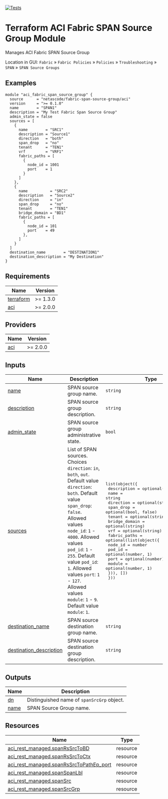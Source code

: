 <!-- BEGIN_TF_DOCS -->
[![Tests](https://github.com/netascode/terraform-aci-fabric-span-source-group/actions/workflows/test.yml/badge.svg)](https://github.com/netascode/terraform-aci-fabric-span-source-group/actions/workflows/test.yml)

# Terraform ACI Fabric SPAN Source Group Module

Manages ACI Fabric SPAN Source Group

Location in GUI:
`Fabric` » `Fabric Policies` » `Policies` » `Troubleshooting` » `SPAN` » `SPAN Source Groups`

## Examples

```hcl
module "aci_fabric_span_source_group" {
  source      = "netascode/fabric-span-source-group/aci"
  version     = ">= 0.1.0"
  name        = "SPAN1"
  description = "My Test Fabric Span Source Group"
  admin_state = false
  sources = [
    {
      name        = "SRC1"
      description = "Source1"
      direction   = "both"
      span_drop   = "no"
      tenant      = "TEN1"
      vrf         = "VRF1"
      fabric_paths = [
        {
          node_id = 1001
          port    = 1
        }
      ]
    },
    {
      name          = "SRC2"
      description   = "Source2"
      direction     = "in"
      span_drop     = "no"
      tenant        = "TEN1"
      bridge_domain = "BD1"
      fabric_paths = [
        {
          node_id = 101
          port    = 49
        },
      ]
    }
  ]
  destination_name        = "DESTINATION1"
  destination_description = "My Destination"
}
```

## Requirements

| Name | Version |
|------|---------|
| <a name="requirement_terraform"></a> [terraform](#requirement\_terraform) | >= 1.3.0 |
| <a name="requirement_aci"></a> [aci](#requirement\_aci) | >= 2.0.0 |

## Providers

| Name | Version |
|------|---------|
| <a name="provider_aci"></a> [aci](#provider\_aci) | >= 2.0.0 |

## Inputs

| Name | Description | Type | Default | Required |
|------|-------------|------|---------|:--------:|
| <a name="input_name"></a> [name](#input\_name) | SPAN source group name. | `string` | n/a | yes |
| <a name="input_description"></a> [description](#input\_description) | SPAN source group description. | `string` | `""` | no |
| <a name="input_admin_state"></a> [admin\_state](#input\_admin\_state) | SPAN source group administrative state. | `bool` | `true` | no |
| <a name="input_sources"></a> [sources](#input\_sources) | List of SPAN sources. Choices `direction`: `in`, `both`, `out`. Default value `direction`: `both`. Default value `span_drop`: `false`. Allowed values `node_id`: `1` - `4000`. Allowed values `pod_id`: `1` - `255`. Default value `pod_id`: `1`. Allowed values `port`: `1` - `127`. Allowed values `module`: `1` - `9`. Default value `module`: `1`. | <pre>list(object({<br>    description   = optional(string, "")<br>    name          = string<br>    direction     = optional(string, "both")<br>    span_drop     = optional(bool, false)<br>    tenant        = optional(string)<br>    bridge_domain = optional(string)<br>    vrf           = optional(string)<br>    fabric_paths = optional(list(object({<br>      node_id = number<br>      pod_id  = optional(number, 1)<br>      port    = optional(number)<br>      module  = optional(number, 1)<br>    })), [])<br>  }))</pre> | `[]` | no |
| <a name="input_destination_name"></a> [destination\_name](#input\_destination\_name) | SPAN source destination group name. | `string` | n/a | yes |
| <a name="input_destination_description"></a> [destination\_description](#input\_destination\_description) | SPAN source destination group description. | `string` | `""` | no |

## Outputs

| Name | Description |
|------|-------------|
| <a name="output_dn"></a> [dn](#output\_dn) | Distinguished name of `spanSrcGrp` object. |
| <a name="output_name"></a> [name](#output\_name) | SPAN Source Group name. |

## Resources

| Name | Type |
|------|------|
| [aci_rest_managed.spanRsSrcToBD](https://registry.terraform.io/providers/CiscoDevNet/aci/latest/docs/resources/rest_managed) | resource |
| [aci_rest_managed.spanRsSrcToCtx](https://registry.terraform.io/providers/CiscoDevNet/aci/latest/docs/resources/rest_managed) | resource |
| [aci_rest_managed.spanRsSrcToPathEp_port](https://registry.terraform.io/providers/CiscoDevNet/aci/latest/docs/resources/rest_managed) | resource |
| [aci_rest_managed.spanSpanLbl](https://registry.terraform.io/providers/CiscoDevNet/aci/latest/docs/resources/rest_managed) | resource |
| [aci_rest_managed.spanSrc](https://registry.terraform.io/providers/CiscoDevNet/aci/latest/docs/resources/rest_managed) | resource |
| [aci_rest_managed.spanSrcGrp](https://registry.terraform.io/providers/CiscoDevNet/aci/latest/docs/resources/rest_managed) | resource |
<!-- END_TF_DOCS -->